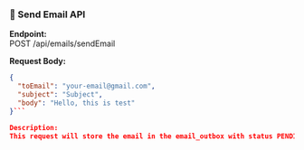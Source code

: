 ### 📨 Send Email API

**Endpoint:**  
POST /api/emails/sendEmail

**Request Body:**
```json
{
  "toEmail": "your-email@gmail.com",
  "subject": "Subject",
  "body": "Hello, this is test"
}```

Description:
This request will store the email in the email_outbox with status PENDING. It will be picked up and sent during the next scheduled email processing run.
